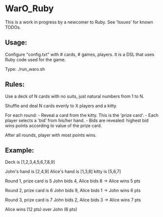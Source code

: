 WarO_Ruby
=========

This is a work in progress by a newcomer to Ruby. See 'Issues' for known TODOs.

Usage:
---------

Configure "config.txt" with # cards, # games, players. It is a DSL that uses Ruby code
used for the game.

Type: ./run_waro.sh

Rules:
---------

Use a deck of N cards with no suits, just natural numbers from 1 to N.

Shuffle and deal N cards evenly to X players and a kitty.

For each round:
	- Reveal a card from the kitty. This is the 'prize card'.
	- Each player selects a 'bid' from his/her hand.
	- Bids are revealed: highest bid wins points according to value of the prize card.

After all rounds, player with most points wins.

Example:
---------

Deck is [1,2,3,4,5,6,7,8,9]

John's hand is [2,4,9]
Alice's hand is [1,3,8]
kitty is [5,6,7]

Round 1, prize card is 5
John bids 4, Alice bids 8 -> Alice wins 5 pts

Round 2, prize card is 6
John bids 9, Alice bids 1 -> John wins 6 pts

Round 3, prize card is 7
John bids 2, Alice bids 3 -> Alice wins 7 pts

Alice wins (12 pts) over John (6 pts)